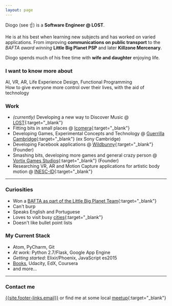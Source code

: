 ```yaml
---
layout: page
---
```


Diogo (see :point_up:) is a **Software Engineer @ LOST**.

He is at his best when learning new subjects and has worked on varied applications.
From improving **communications on public transport** to the _BAFTA award winning_
**Little Big Planet PSP** and later **Killzone Mercenary**.

Diogo spends much of his free time with **wife and daughter** enjoying life.

### I want to know more about

AI, VR, AR, Life Experience Design, Functional Programming  
How to give everyone more control over their lives, with the aid of technology

### Work

* *(currently)* Developing a new way to Discover Music @
[LOST](http://lost.am/){:target="_blank"}
* Fitting bits in small places @ [Icomera](http://www.icomera.com/){:target="_blank"}
* Developing Games, Experimental Concepts and Technology @
[Guerrilla Cambridge](http://www.worldwidestudios.net/cambridge){:target="_blank"}
(ex Sony Cambridge)
* Developing Facebook applications @ [Wildbunny](http://wildbunny.co.uk/){:target="_blank"}
(Founder)
* Smashing bits, developing more games and general crazy person
@ [Vortix Games Studios](http://blog.vortixgames.com/){:target="_blank"} (Founder)
* Researching VR, AR and Motion Capture applications for artistic body motion @
[INESC-ID](http://www.inesc-id.pt/){:target="_blank"}

-----

### Curiosities

* Won a [BAFTA as part of the Little Big Planet Team](http://www.bafta.org/games/awards/2010-winners-nominees,2475,BA.html){:target="_blank"}
* Can't burp
* Speaks English and Portuguese
* Loves to visit busy [cities](http://en.wikipedia.org/wiki/London){:target="_blank"}
* Doesn't like bullet point lists

### My Current Stack

* Atom, PyCharm, Git  
* _At work:_ Python 2.7/Flask, Google App Engine
* _Getting started:_ Elixir/Phoenix, JavaScript es2015  
* [Books](https://www.goodreads.com/DiogoSnows), Udacity, EdX, Coursera  
* and more...

-----

### Contact me

[{{site.footer-links.email}}](mailto:{{site.footer-links.email}})
or find me at some local
[meetup](http://www.meetup.com/members/11995734/){:target="_blank"}
